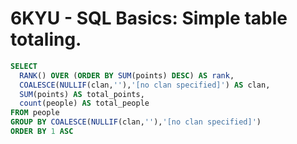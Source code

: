 # **6KYU** - SQL Basics: Simple table totaling.
```sql
SELECT
  RANK() OVER (ORDER BY SUM(points) DESC) AS rank,
  COALESCE(NULLIF(clan,''),'[no clan specified]') AS clan,
  SUM(points) AS total_points,
  count(people) AS total_people
FROM people
GROUP BY COALESCE(NULLIF(clan,''),'[no clan specified]')
ORDER BY 1 ASC
```